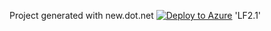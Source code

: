 Project generated with new.dot.net [![Deploy to Azure](http://azuredeploy.net/deploybutton.png)](https://azuredeploy.net/) 'LF2.1'
